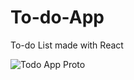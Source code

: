 # To-do-App
To-do List made with React

![Todo App Proto](https://github.com/ShreyaDhir/To-do-App/main/Todo.png?raw=true)
